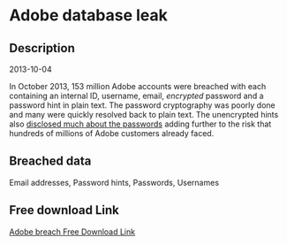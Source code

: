 # Adobe database leak

## Description

2013-10-04

In October 2013, 153 million Adobe accounts were breached with each containing an internal ID, username, email, <em>encrypted</em> password and a password hint in plain text. The password cryptography was poorly done and many were quickly resolved back to plain text. The unencrypted hints also <a href="http://www.troyhunt.com/2013/11/adobe-credentials-and-serious.html" target="_blank" rel="noopener">disclosed much about the passwords</a> adding further to the risk that hundreds of millions of Adobe customers already faced.

## Breached data

Email addresses, Password hints, Passwords, Usernames

## Free download Link

[Adobe breach Free Download Link](https://link-to.net/1229997/152.07862781537463/dynamic/?r=aHR0cHM6Ly93d3cubWVkaWFmaXJlLmNvbS92aWV3LzZzUWF4MFVINFVKNWJjQi9hZG9iZS5jb20vZmlsZQ==)